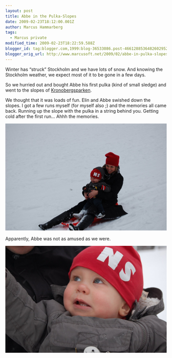```yaml
---
layout: post
title: Abbe in the Pulka-Slopes
date: 2009-02-23T18:12:00.001Z
author: Marcus Hammarberg
tags:
  - Marcus private
modified_time: 2009-02-23T18:22:59.588Z
blogger_id: tag:blogger.com,1999:blog-36533086.post-4661288536482602952
blogger_orig_url: http://www.marcusoft.net/2009/02/abbe-in-pulka-slopes.html
---
```


Winter has “struck” Stockholm and we have lots of snow. And knowing the Stockholm weather, we expect most of it to be gone in a few days.

So we hurried out and bought Abbe his first pulka (kind of small sledge) and went to the slopes of [Kronobergsparken](http://www.hitta.se/LargeMap.aspx?var=Kronobergsparken).

We thought that it was loads of fun. Elin and Abbe swished down the slopes. I got a few runs myself (for myself also ;) and the memories all came back. Running up the slope with the pulka in a string behind you. Getting cold after the first run… Ahhh the memories.

![Abbe pulka](/img/abbepulka.jpg)

Apparently, Abbe was not as amused as we were.

![Abbe scared](/img/abbepulka_scared.jpg)
